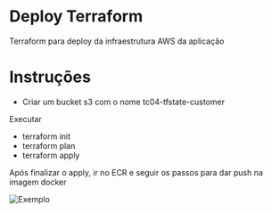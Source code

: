 # Deploy Terraform

Terraform para deploy da infraestrutura AWS da aplicação

# Instruções 

- Criar um bucket s3 com o nome tc04-tfstate-customer

Executar 

- terraform init
- terraform plan
- terraform apply

Após finalizar o apply, ir no ECR e seguir os passos para dar push na imagem docker

![Exemplo](https://p.ipic.vip/cfuz7w.png)
